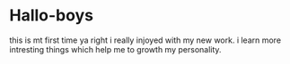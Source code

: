 # Hallo-boys
this is mt first time 
ya right i really injoyed with my new work.
i learn more intresting things which help me to growth my personality.

